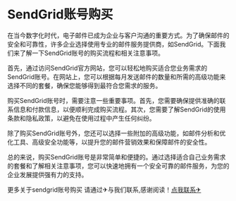 # SendGrid账号购买

在当今数字化时代，电子邮件已成为企业与客户沟通的重要方式。为了确保邮件的安全和可靠性，许多企业选择使用专业的邮件服务提供商，如SendGrid。下面我们来了解一下SendGrid账号的购买流程和相关注意事项。

首先，通过访问SendGrid官方网站，您可以轻松地购买适合您业务需求的SendGrid账号。在网站上，您可以根据每月发送邮件的数量和所需的高级功能来选择不同的套餐，确保您能够得到最符合您需求的服务。

购买SendGrid账号时，需要注意一些重要事项。首先，您需要确保提供准确的联系信息和付款信息，以便顺利完成购买流程。其次，您需要了解SendGrid的使用条款和隐私政策，以避免在使用过程中产生任何纠纷。

除了购买SendGrid账号外，您还可以选择一些附加的高级功能，如邮件分析和优化工具、高级安全功能等，以提升您的邮件营销效果和保障邮件的安全性。

总的来说，购买SendGrid账号是非常简单和便捷的。通过选择适合自己业务需求的套餐和了解相关注意事项，您可以快速地拥有一个安全可靠的邮件服务，为您的企业发展提供强有力的支持。

更多关于sendgrid账号购买 请通过✈与我们联系,感谢阅读！[点我联系✈](https://help.G208.com)